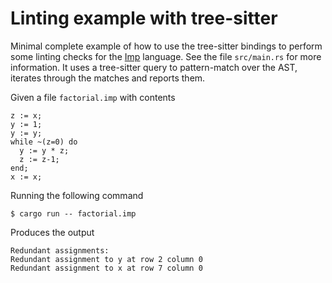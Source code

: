 # Linting example with tree-sitter
Minimal complete example of how to use the tree-sitter bindings to
perform some linting checks for the
[Imp](https://softwarefoundations.cis.upenn.edu/lf-current/Imp.html)
language.  See the file `src/main.rs` for more information.  It uses a
tree-sitter query to pattern-match over the AST, iterates through the
matches and reports them.

Given a file `factorial.imp` with contents

```
z := x;
y := 1;
y := y;
while ~(z=0) do
  y := y * z;
  z := z-1;
end;
x := x;
```

Running the following command

```ShellSession
$ cargo run -- factorial.imp
```

Produces the output

```
Redundant assignments:
Redundant assignment to y at row 2 column 0
Redundant assignment to x at row 7 column 0
```
